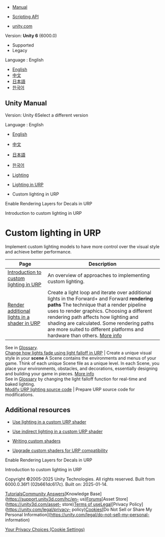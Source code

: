 [](https://docs.unity3d.com)

  * [Manual](../Manual/index.html)
  * [Scripting API](../ScriptReference/index.html)

  * [unity.com](https://unity.com/)

Version: **Unity 6** (6000.0)

  * Supported
  * Legacy

Language : English

  * [English](/Manual/urp/lighting/custom-lighting-landing.html)
  * [中文](/cn/current/Manual/urp/lighting/custom-lighting-landing.html)
  * [日本語](/ja/current/Manual/urp/lighting/custom-lighting-landing.html)
  * [한국어](/kr/current/Manual/urp/lighting/custom-lighting-landing.html)

[](https://docs.unity3d.com)

## Unity Manual

Version: Unity 6Select a different version

Language : English

  * [English](/Manual/urp/lighting/custom-lighting-landing.html)
  * [中文](/cn/current/Manual/urp/lighting/custom-lighting-landing.html)
  * [日本語](/ja/current/Manual/urp/lighting/custom-lighting-landing.html)
  * [한국어](/kr/current/Manual/urp/lighting/custom-lighting-landing.html)

  * [Lighting](../../LightingOverview.html)
  * [Lighting in URP](../../urp/lighting-landing.html)
  * Custom lighting in URP

[](../../urp/features/rendering-layers-decals.html)

Enable Rendering Layers for Decals in URP

[](../../urp/lighting/custom-lighting-introduction.html)

Introduction to custom lighting in URP

# Custom lighting in URP

Implement custom lighting models to have more control over the visual style
and achieve better performance.

Page | Description  
---|---  
[Introduction to custom lighting in URP](custom-lighting-introduction.html) | An overview of approaches to implementing custom lighting.  
[Render additional lights in a shader in URP](../use-built-in-shader-methods-additional-lights-fplus.html) | Create a light loop and iterate over additional lights in the Forward+ and Forward **rendering paths** The technique that a render pipeline uses to render graphics. Choosing a different rendering path affects how lighting and shading are calculated. Some rendering paths are more suited to different platforms and hardware than others. [More info](../../RenderingPaths.html)  
See in [Glossary](../../Glossary.html#RenderingPath).  
[Change how lights fade using light falloff in URP](custom-lighting-change-light-falloff.html) | Create a unique visual style in your **scene** A Scene contains the environments and menus of your game. Think of each unique Scene file as a unique level. In each Scene, you place your environments, obstacles, and decorations, essentially designing and building your game in pieces. [More info](../../CreatingScenes.html)  
See in [Glossary](../../Glossary.html#Scene) by changing the light falloff
function for real-time and baked lighting.  
[Modify URP lighting source code](../customize/modify-urp-source-code.html) | Prepare URP source code for modifications.  
  
## Additional resources

  * [Use lighting in a custom URP shader](../use-built-in-shader-methods-lighting.html)

  * [Use indirect lighting in a custom URP shader](../use-built-in-shader-methods-indirect-lighting.html)

  * [Writing custom shaders](../writing-custom-shaders-urp.html)

  * [Upgrade custom shaders for URP compatibility](../urp-shaders/birp-urp-custom-shader-upgrade-guide.html)

[](../../urp/features/rendering-layers-decals.html)

Enable Rendering Layers for Decals in URP

[](../../urp/lighting/custom-lighting-introduction.html)

Introduction to custom lighting in URP

Copyright ©2005-2025 Unity Technologies. All rights reserved. Built from
6000.0.36f1 (02b661dc617c). Built on: 2025-01-14.

[Tutorials](https://learn.unity.com/)[Community
Answers](https://answers.unity3d.com)[Knowledge
Base](https://support.unity3d.com/hc/en-
us)[Forums](https://forum.unity3d.com)[Asset Store](https://unity3d.com/asset-
store)[Terms of
use](https://docs.unity3d.com/Manual/TermsOfUse.html)[Legal](https://unity.com/legal)[Privacy
Policy](https://unity.com/legal/privacy-
policy)[Cookies](https://unity.com/legal/cookie-policy)[Do Not Sell or Share
My Personal Information](https://unity.com/legal/do-not-sell-my-personal-
information)

[Your Privacy Choices (Cookie Settings)](javascript:void\(0\);)

